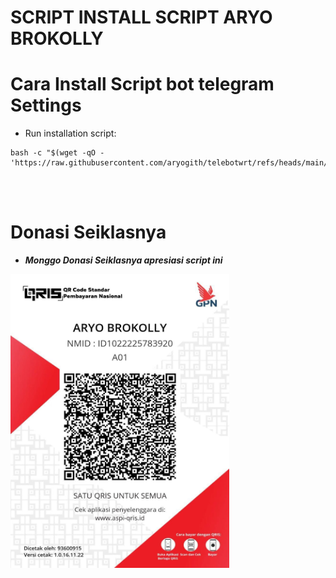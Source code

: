 # SCRIPT INSTALL SCRIPT ARYO BROKOLLY

# Cara Install Script bot telegram Settings
- Run installation script:
```
bash -c "$(wget -qO - 'https://raw.githubusercontent.com/aryogith/telebotwrt/refs/heads/main/setup.sh')"
```


<br><br>
# Donasi Seiklasnya
- ***Monggo Donasi Seiklasnya apresiasi script ini***
<img src="https://raw.githubusercontent.com/aryobrokolly/modepesawat/main/barcode-aryobrokolly.jpg" alt="DONASI" width="350" height="470">

